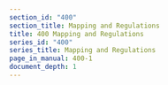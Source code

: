 ```yaml
---
section_id: "400"
section_title: Mapping and Regulations
title: 400 Mapping and Regulations
series_id: "400"
series_title: Mapping and Regulations
page_in_manual: 400-1
document_depth: 1
---
```

